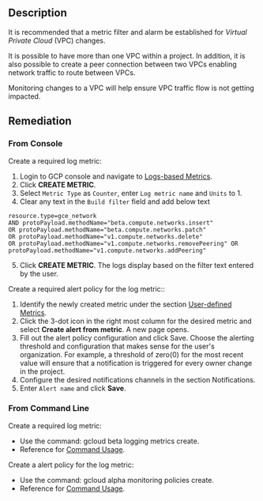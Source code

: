 ## Description

It is recommended that a metric filter and alarm be established for *Virtual Private Cloud* (VPC) changes.

It is possible to have more than one VPC within a project. In addition, it is also possible to create a peer connection between two VPCs enabling network traffic to route between VPCs.

Monitoring changes to a VPC will help ensure VPC traffic flow is not getting impacted.

## Remediation

### From Console

Create a required log metric:

1. Login to GCP console and navigate to [Logs-based Metrics](https://console.cloud.google.com/logs/metrics).
2. Click **CREATE METRIC**.
3. Select `Metric Type` as `Counter`, enter `Log metric name` and `Units` to 1.
4. Clear any text in the `Build filter` field and add below text
```
resource.type=gce_network
AND protoPayload.methodName="beta.compute.networks.insert"
OR protoPayload.methodName="beta.compute.networks.patch"
OR protoPayload.methodName="v1.compute.networks.delete"
OR protoPayload.methodName="v1.compute.networks.removePeering" OR protoPayload.methodName="v1.compute.networks.addPeering"
```
5. Click **CREATE METRIC**. The logs display based on the filter text entered by the user.

Create a required alert policy for the log metric::

1. Identify the newly created metric under the section [User-defined Metrics](https://console.cloud.google.com/logs/metrics).
2. Click the 3-dot icon in the right most column for the desired metric and select **Create alert from metric**. A new page opens.
3. Fill out the alert policy configuration and click Save. Choose the alerting threshold and configuration that makes sense for the user's organization. For example, a threshold of zero(0) for the most recent value will ensure that a notification is triggered for every owner change in the project.
4. Configure the desired notifications channels in the section Notifications.
5. Enter `Alert name` and click **Save**.

### From Command Line

Create a required log metric:
   - Use the command: gcloud beta logging metrics create.
   - Reference for [Command Usage](https://cloud.google.com/sdk/gcloud/reference/beta/logging/metrics/create).

Create a alert policy for the log metric:
   - Use the command: gcloud alpha monitoring policies create.
   - Reference for [Command Usage](https://cloud.google.com/sdk/gcloud/reference/alpha/monitoring/policies/create).

